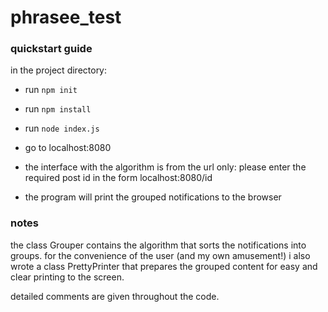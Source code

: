 # phrasee_test

### quickstart guide
in the project directory:
- run ``npm init``
- run ``npm install``
- run ``node index.js``

- go to localhost:8080
- the interface with the algorithm is from the url only: please enter the required post id in the form localhost:8080/id
- the program will print the grouped notifications to the browser

### notes
the class Grouper contains the algorithm that sorts the notifications into groups. for the convenience of the user (and my own amusement!) i also wrote a class PrettyPrinter that prepares the grouped content for easy and clear printing to the screen.

detailed comments are given throughout the code. 
